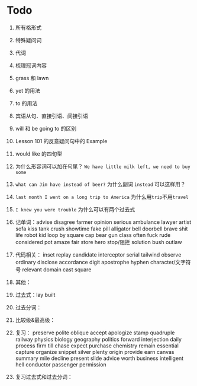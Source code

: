 # Todo

1. 所有格形式

2. 特殊疑问词

3. 代词

4. 梳理冠词内容

5. grass 和 lawn

6. yet 的用法

7. to 的用法

8. 宾语从句、直接引语、间接引语

9. will 和 be going to 的区别

10. Lesson 101 的反意疑问句中的 Example

11. would like 的四句型

12. 为什么形容词可以加在句尾？ `We have little milk left, we need to buy some`

13. `what can Jim have instead of beer?` 为什么副词 `instead` 可以这样用？

14. `last month I went on a long trip to America` 为什么用`trip`不用`travel`

15. `I knew you were trouble` 为什么可以有两个过去式

16. 记单词：advise disagree farmer opinion serious ambulance lawyer artist sofa kiss tank crush showtime fake pill alligator bell doorbell brave shit life robot kid loop by square cap bear gun class often fuck rude considered pot amaze fair store hero stop/阻拦 solution bush outlaw

17. 代码相关： inset replay candidate interceptor serial tailwind observe ordinary disclose accordance digit apostrophe hyphen character/文字符号 relevant domain cast square

18. 其他：

19. 过去式：lay built

20. 过去分词：

21. 比较级&最高级：

22. 复习： preserve polite oblique accept apologize stamp quadruple railway physics biology geography politics forward interjection daily process firm till chase expect purchase chemistry remain essential capture organize snippet silver plenty origin provide earn canvas summary mile decline present slide advice worth business intelligent hell conductor passenger permission

23. 复习过去式和过去分词：
